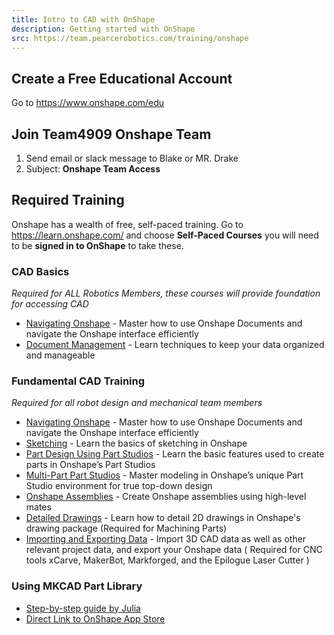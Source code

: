 ```yaml
---
title: Intro to CAD with OnShape
description: Getting started with OnShape
src: https://team.pearcerobotics.com/training/onshape
---
```


## Create a Free Educational Account
Go to https://www.onshape.com/edu

## Join Team4909 Onshape Team
1. Send email or slack message to Blake or MR. Drake
2. Subject: **Onshape Team Access**

## Required Training
Onshape has a wealth of free, self-paced training. Go to https://learn.onshape.com/ and choose **Self-Paced Courses**
you will need to be **signed in to OnShape** to take these. 

### CAD Basics
_Required for ALL Robotics Members, these courses will provide foundation for accessing CAD_

- [Navigating Onshape](https://learn.onshape.com/courses/fundamentals-navigating-onshape) - Master how to use Onshape Documents and navigate the Onshape interface efficiently
- [Document Management](https://learn.onshape.com/courses/fundamentals-document-management) - Learn techniques to keep your data organized and manageable

### Fundamental CAD Training
_Required for all robot design and mechanical team members_

- [Navigating Onshape](https://learn.onshape.com/courses/fundamentals-navigating-onshape) - Master how to use Onshape Documents and navigate the Onshape interface efficiently
- [Sketching](https://learn.onshape.com/courses/fundamentals-sketching) - Learn the basics of sketching in Onshape
- [Part Design Using Part Studios](https://learn.onshape.com/courses/fundamentals-part-design-using-part-studios) - Learn the basic features used to create parts in Onshape’s Part Studios
- [Multi-Part Part Studios](https://learn.onshape.com/courses/fundamentals-multi-part-part-studios) - Master modeling in Onshape’s unique Part Studio environment for true top-down design
- [Onshape Assemblies](https://learn.onshape.com/courses/fundamentals-onshape-assemblies) - Create Onshape assemblies using high-level mates
- [Detailed Drawings](https://learn.onshape.com/courses/fundamentals-detailed-drawings) - Learn how to detail 2D drawings in Onshape's drawing package (Required for Machining Parts)
- [Importing and Exporting Data](https://learn.onshape.com/courses/fundamentals-importing-and-exporting-data) - Import 3D CAD data as well as other relevant project data, and export your Onshape data ( Required for CNC tools xCarve, MakerBot,  Markforged, and the Epilogue Laser Cutter )

### Using MKCAD Part Library
- [Step-by-step guide by Julia](https://www.chiefdelphi.com/t/the-mkcad-app/392654)
- [Direct Link to OnShape App Store](https://appstore.onshape.com/apps/Manufacturers%20Models/2ZT7X5D646R3LM3ZND7LGBTYRVM4SVH6CDDGM6I=/description)
